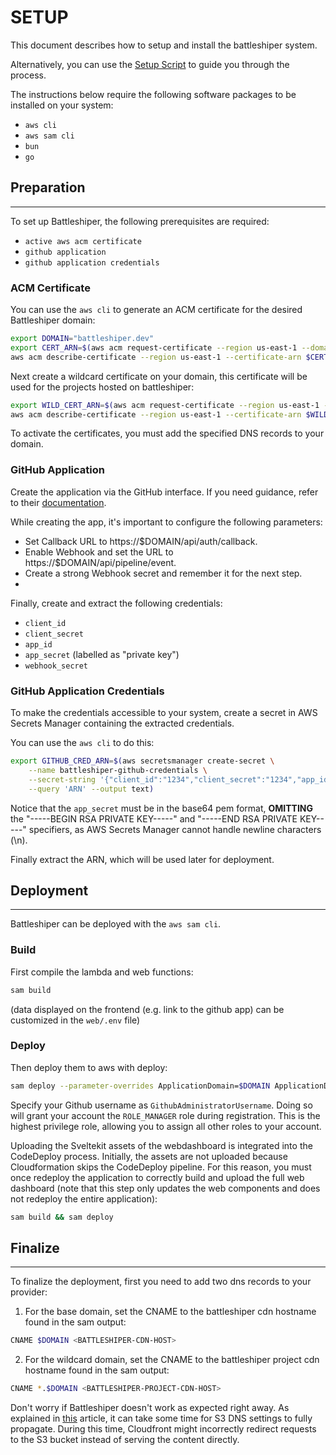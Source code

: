 # SETUP

This document describes how to setup and install the battleshiper system.

Alternatively, you can use the [Setup Script](/scripts/setup.sh) to guide you through the process.

The instructions below require the following software packages to be installed on your system:
- `aws cli`
- `aws sam cli`
- `bun`
- `go`


## Preparation
---
To set up Battleshiper, the following prerequisites are required:
- `active aws acm certificate`
- `github application`
- `github application credentials`


### ACM Certificate
You can use the `aws cli` to generate an ACM certificate for the desired Battleshiper domain:
```bash
export DOMAIN="battleshiper.dev"
export CERT_ARN=$(aws acm request-certificate --region us-east-1 --domain-name $DOMAIN --validation-method DNS --query 'CertificateArn' --output text)
aws acm describe-certificate --region us-east-1 --certificate-arn $CERT_ARN --query 'Certificate.DomainValidationOptions[0].ResourceRecord'
```

Next create a wildcard certificate on your domain, this certificate will be used for the projects hosted on battleshiper:
```bash
export WILD_CERT_ARN=$(aws acm request-certificate --region us-east-1 --domain-name "*.$DOMAIN" --validation-method DNS --query 'CertificateArn' --output text)
aws acm describe-certificate --region us-east-1 --certificate-arn $WILD_CERT_ARN --query 'Certificate.DomainValidationOptions[0].ResourceRecord'
```

To activate the certificates, you must add the specified DNS records to your domain.


### GitHub Application
Create the application via the GitHub interface. If you need guidance, refer to their [documentation](https://docs.github.com/en/apps/creating-github-apps/registering-a-github-app/registering-a-github-app).

While creating the app, it's important to configure the following parameters:
- Set Callback URL to https://$DOMAIN/api/auth/callback.
- Enable Webhook and set the URL to https://$DOMAIN/api/pipeline/event.
- Create a strong Webhook secret and remember it for the next step.
- 

Finally, create and extract the following credentials:
- `client_id`
- `client_secret`
- `app_id`
- `app_secret` (labelled as "private key")
- `webhook_secret`



### GitHub Application Credentials
To make the credentials accessible to your system, create a secret in AWS Secrets Manager containing the extracted credentials.

You can use the `aws cli` to do this:
```bash
export GITHUB_CRED_ARN=$(aws secretsmanager create-secret \
    --name battleshiper-github-credentials \
    --secret-string '{"client_id":"1234","client_secret":"1234","app_id":"12345","app_secret":"12345","webhook_secret":"1234"}' \
    --query 'ARN' --output text)
```

Notice that the `app_secret` must be in the base64 pem format, **OMITTING** the "-----BEGIN RSA PRIVATE KEY-----" and "-----END RSA PRIVATE KEY-----" specifiers, as AWS Secrets Manager cannot handle newline characters (\n).




Finally extract the ARN, which will be used later for deployment.



## Deployment
---
Battleshiper can be deployed with the `aws sam cli`.


### Build

First compile the lambda and web functions:
```bash
sam build
```

(data displayed on the frontend (e.g. link to the github app) can be customized in the `web/.env` file)


### Deploy

Then deploy them to aws with deploy:
```bash
sam deploy --parameter-overrides ApplicationDomain=$DOMAIN ApplicationDomainCertificateArn=$CERT_ARN ApplicationDomainWildcardCertificateArn=$WILD_CERT_ARN GithubOAuthClientCredentialArn=$GITHUB_CRED_ARN GithubAdministratorUsername=Megakuul
```

Specify your Github username as `GithubAdministratorUsername`. Doing so will grant your account the `ROLE_MANAGER` role during registration.
This is the highest privilege role, allowing you to assign all other roles to your account.


Uploading the Sveltekit assets of the webdashboard is integrated into the CodeDeploy process. Initially, the assets are not uploaded because Cloudformation skips the CodeDeploy pipeline. For this reason, you must once redeploy the application to correctly build and upload the full web dashboard (note that this step only updates the web components and does not redeploy the entire application):
```bash
sam build && sam deploy
``` 

## Finalize
---

To finalize the deployment, first you need to add two dns records to your provider:

1. For the base domain, set the CNAME to the battleshiper cdn hostname found in the sam output:
```bash
CNAME $DOMAIN <BATTLESHIPER-CDN-HOST>
```

2. For the wildcard domain, set the CNAME to the battleshiper project cdn hostname found in the sam output:
```bash
CNAME *.$DOMAIN <BATTLESHIPER-PROJECT-CDN-HOST>
```

Don't worry if Battleshiper doesn't work as expected right away. As explained in [this](https://stackoverflow.com/questions/38735306/aws-cloudfront-redirecting-to-s3-bucket) article, it can take some time for S3 DNS settings to fully propagate. During this time, Cloudfront might incorrectly redirect requests to the S3 bucket instead of serving the content directly.